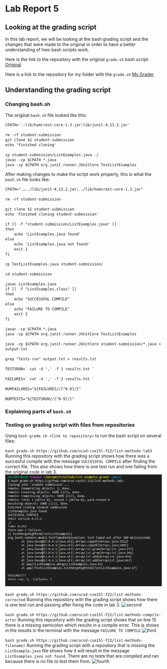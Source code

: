 # Lab Report 5
## Looking at the grading script

In this lab report, we will be looking at the bash grading script and the changes that were made to the original in order to have a better understanding of hwo bash scripts work.

Here is the link to the repository with the original `grade.sh` bash script: [Original](https://github.com/ucsd-cse15l-w23/list-examples-grader)

Here is a link to the repository for my folder with the `grade.sh` [My Grader](https://github.com/karinnamonzon/grader-review-karinnamonzon)

 
## Understanding the grading script
### Changing bash.sh

The original `bash.sh` file looked like this:
```
CPATH='.:lib/hamcrest-core-1.3.jar:lib/junit-4.13.2.jar'

rm -rf student-submission
git clone $1 student-submission
echo 'Finished cloning'

cp student-submission/ListExamples.java ./
javac -cp $CPATH *.java
java -cp $CPATH org.junit.runner.JUnitCore TestListExamples
```

After making changes to make the script work properly, this is what the `bash.sh` file looks like:
```
CPATH=".;../lib/junit-4.13.2.jar;../lib/hamcrest-core-1.3.jar"

rm -rf student-submission

git clone $1 student-submission
echo 'Finished cloning student-submission'

if [[ -f "student-submission/ListExamples.java" ]]
then
    echo 'ListExamples.java found'
else
    echo 'ListExamples.java not found'
    exit 1
fi 

cp TestListExamples.java student-submission/

cd student-submission

javac ListExamples.java
if [[ -f "ListExamples.class" ]] 
then
    echo "SUCCESSFUL COMPILE"
else
    echo "FAILURE TO COMPILE"
    exit 2
fi

javac -cp $CPATH *.java
java -cp $CPATH org.junit.runner.JUnitCore TestListExamples

java -cp $CPATH org.junit.runner.JUnitCore student-submission/*.java > output.txt

grep "Tests run" output.txt > results.txt

TESTSRUN=` cut -d ',' -f 1 results.txt `

FAILURES=` cut -d ',' -f 2 results.txt `

NUMFAILURES="${FAILURES//[^0-9]/}"

NUMTESTS="${TESTSRUN//[^0-9]/}"

```

### Explaining parts of `bash.sh`

### Testing on grading script with files from repositories 
Using `bash grade.sh <link to repository>` to run the bash script on several files:

`bash grade.sh https://github.com/ucsd-cse15l-f22/list-methods-lab3`
Running this repository with the grading script shows how there was a succesful compile with the message `SUCCESSFUL COMPILE` after finding the correct file. This also shows how there is one test run and one failing from the original code in lab 3. 
![first](https://github.com/karinnamonzon/labReport5/blob/main/firstTest.png?raw=true)

`bash grade.sh https://github.com/ucsd-cse15l-f22/list-methods-corrected`
Running this repository with the grading script shows how there is one test run and passing after fixing the code in lab 3.
![second]()

`bash grade.sh https://github.com/ucsd-cse15l-f22/list-methods-compile-error`
Running this repository with the grading script shows that on line 15 there is a missing semicolon which results in a compile error. This is shows in the results in the terminal with the message `FAILURE TO COMPILE`
![third]()

`bash grade.sh https://github.com/ucsd-cse15l-f22/list-methods-filename)`
Running the grading script with a repository that is missing the `ListExample.java` file shows how it will result in the message `ListExamples.java not found`. There are no tests that are compiled and ran because there is no file to test them from.
![fourth]()


